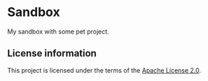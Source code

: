 # Sandbox

My sandbox with some pet project.

## License information

This project is licensed under the terms of the [Apache License 2.0](LICENSE).
